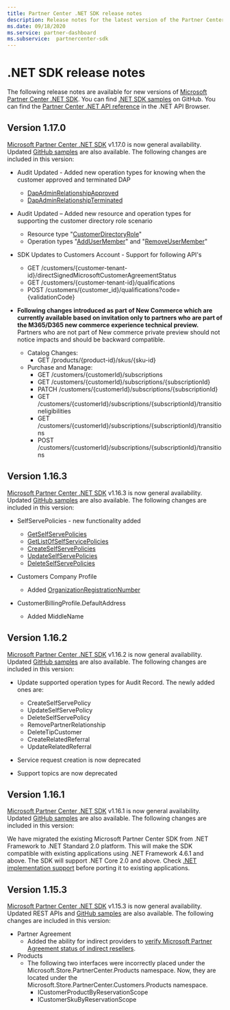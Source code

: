 ```yaml
---
title: Partner Center .NET SDK release notes
description: Release notes for the latest version of the Partner Center .NET SDK.
ms.date: 09/18/2020
ms.service: partner-dashboard
ms.subservice:  partnercenter-sdk
---
```


# .NET SDK release notes

The following release notes are available for new versions of [Microsoft Partner Center .NET SDK](https://www.nuget.org/packages/Microsoft.Store.PartnerCenter). You can find [.NET SDK samples](https://github.com/Microsoft/Partner-Center-DotNet-Samples) on GitHub. You can find the [Partner Center .NET API reference](/dotnet/api/?view=partnercenter-dotnet-latest&preserve-view=true) in the .NET API Browser.

## Version 1.17.0

[Microsoft Partner Center .NET SDK](https://www.nuget.org/packages/Microsoft.Store.PartnerCenter/1.17.0) v1.17.0 is now general availability. Updated [GitHub samples](https://github.com/Microsoft/Partner-Center-DotNet-Samples) are also available. The following changes are included in this version:

* Audit Updated - Added new operation types for knowing when the customer approved and terminated DAP
  * [DapAdminRelationshipApproved](https://docs.microsoft.com/en-us/partner-center/develop/auditing-resources)
  * [DapAdminRelationshipTerminated](https://docs.microsoft.com/en-us/partner-center/develop/auditing-resources)

* Audit Updated – Added new resource and operation types for supporting the customer directory role scenario
  * Resource type "[CustomerDirectoryRole](https://docs.microsoft.com/en-us/partner-center/develop/auditing-resources)"
  * Operation types "[AddUserMember](https://docs.microsoft.com/en-us/partner-center/develop/auditing-resources)" and "[RemoveUserMember](https://docs.microsoft.com/en-us/partner-center/develop/auditing-resources)"

* SDK Updates to Customers Account - Support for following API's
  * GET /customers/{customer-tenant-id}/directSignedMicrosoftCustomerAgreementStatus
  * GET /customers/{customer-tenant-id}/qualifications 
  * POST /customers/{customer_id}/qualifications?code={validationCode}

* **Following changes introduced as part of New Commerce which are currently available based on invitation only to partners who are part of the M365/D365 new commerce experience technical preview.** Partners who are not part of New commerce private preview should not notice impacts and should be backward compatible.
  * Catalog Changes:
    * GET /products/{product-id}/skus/{sku-id}
  * Purchase and Manage:
    * GET /customers/{customerId}/subscriptions
    * GET /customers/{customerId}/subscriptions/{subscriptionId}
    * PATCH /customers/{customerId}/subscriptions/{subscriptionId}
    * GET /customers/{customerId}/subscriptions/{subscriptionId}/transitioneligibilities
    * GET /customers/{customerId}/subscriptions/{subscriptionId}/transitions
    * POST /customers/{customerId}/subscriptions/{subscriptionId}/transitions
    
  
## Version 1.16.3

[Microsoft Partner Center .NET SDK](https://www.nuget.org/packages/Microsoft.Store.PartnerCenter/1.16.3) v1.16.3 is now general availability. Updated [GitHub samples](https://github.com/Microsoft/Partner-Center-DotNet-Samples) are also available. The following changes are included in this version:

* SelfServePolicies - new functionality added
  * [GetSelfServePolicies](get-a-self-serve-policy-by-id.md)
  * [GetListOfSelfServicePolicies](get-a-list-of-self-serve-policies.md)
  * [CreateSelfServePolicies](create-a-self-serve-policy.md)
  * [UpdateSelfServePolicies](update-a-self-serve-policy.md)
  * [DeleteSelfServePolicies](delete-a-self-serve-policy.md)

* Customers Company Profile
  * Added [OrganizationRegistrationNumber](create-a-customer.md)

* CustomerBillingProfile.DefaultAddress
  * Added MiddleName

## Version 1.16.2

[Microsoft Partner Center .NET SDK](https://www.nuget.org/packages/Microsoft.Store.PartnerCenter/1.16.2) v1.16.2 is now general availability. Updated [GitHub samples](https://github.com/Microsoft/Partner-Center-DotNet-Samples) are also available. The following changes are included in this version:

* Update supported operation types for Audit Record. The newly added ones are:
  * CreateSelfServePolicy
  * UpdateSelfServePolicy
  * DeleteSelfServePolicy
  * RemovePartnerRelationship
  * DeleteTipCustomer
  * CreateRelatedReferral
  * UpdateRelatedReferral

* Service request creation is now deprecated
* Support topics are now deprecated


## Version 1.16.1

[Microsoft Partner Center .NET SDK](https://www.nuget.org/packages/Microsoft.Store.PartnerCenter/1.16.1) v1.16.1 is now general availability. Updated [GitHub samples](https://github.com/Microsoft/Partner-Center-DotNet-Samples) are also available. The following changes are included in this version:

We have migrated the existing Microsoft Partner Center SDK from .NET Framework to .NET Standard 2.0 platform. This will make the SDK compatible with existing applications using .NET Framework 4.6.1 and above. The SDK will support .NET Core 2.0 and above. Check [.NET implementation support](/dotnet/standard/net-standard) before porting it to existing applications.   


## Version 1.15.3
[Microsoft Partner Center .NET SDK](https://www.nuget.org/packages/Microsoft.Store.PartnerCenter/1.15.3) v1.15.3 is now general availability. Updated REST APIs and [GitHub samples](https://github.com/Microsoft/Partner-Center-DotNet-Samples) are also available. The following changes are included in this version:

* Partner Agreement
  * Added the ability for indirect providers to [verify Microsoft Partner Agreement status of indirect resellers](verify-indirect-reseller-mpa-status.md).
* Products
  * The following two interfaces were incorrectly placed under the Microsoft.Store.PartnerCenter.Products namespace. Now, they are located under the Microsoft.Store.PartnerCenter.Customers.Products namespace.
    * ICustomerProductByReservationScope
    * ICustomerSkuByReservationScope

